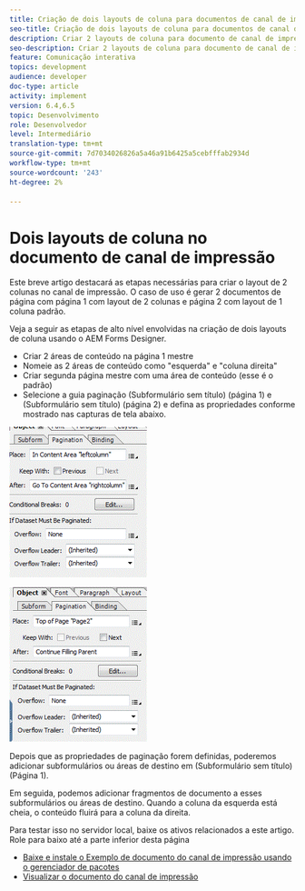 ```yaml
---
title: Criação de dois layouts de coluna para documentos de canal de impressão
seo-title: Criação de dois layouts de coluna para documentos de canal de impressão
description: Criar 2 layouts de coluna para documento de canal de impressão
seo-description: Criar 2 layouts de coluna para documento de canal de impressão
feature: Comunicação interativa
topics: development
audience: developer
doc-type: article
activity: implement
version: 6.4,6.5
topic: Desenvolvimento
role: Desenvolvedor
level: Intermediário
translation-type: tm+mt
source-git-commit: 7d7034026826a5a46a91b6425a5cebfffab2934d
workflow-type: tm+mt
source-wordcount: '243'
ht-degree: 2%

---
```



# Dois layouts de coluna no documento de canal de impressão

Este breve artigo destacará as etapas necessárias para criar o layout de 2 colunas no canal de impressão. O caso de uso é gerar 2 documentos de página com página 1 com layout de 2 colunas e página 2 com layout de 1 coluna padrão.

Veja a seguir as etapas de alto nível envolvidas na criação de dois layouts de coluna usando o AEM Forms Designer.

* Criar 2 áreas de conteúdo na página 1 mestre
* Nomeie as 2 áreas de conteúdo como &quot;esquerda&quot; e &quot;coluna direita&quot;
* Criar segunda página mestre com uma área de conteúdo (esse é o padrão)
* Selecione a guia paginação (Subformulário sem título) (página 1) e (Subformulário sem título) (página 2) e defina as propriedades conforme mostrado nas capturas de tela abaixo.

![page1](assets/untitledsubform_paginationproperties.gif)

![page2](assets/untitled_subformpage2.gif)

Depois que as propriedades de paginação forem definidas, poderemos adicionar subformulários ou áreas de destino em (Subformulário sem título) (Página 1).

Em seguida, podemos adicionar fragmentos de documento a esses subformulários ou áreas de destino. Quando a coluna da esquerda está cheia, o conteúdo fluirá para a coluna da direita.

Para testar isso no servidor local, baixe os ativos relacionados a este artigo. Role para baixo até a parte inferior desta página

* [Baixe e instale o Exemplo de documento do canal de impressão usando o gerenciador de pacotes](assets/print-channel-with-two-column-layout.zip)
* [Visualizar o documento do canal de impressão](http://localhost:4502/content/dam/formsanddocuments/2columnlayout/jcr:content?channel=print&amp;mode=preview&amp;dataRef=service%3A%2F%2FFnDTestData&amp;wcmmode=disabled)
